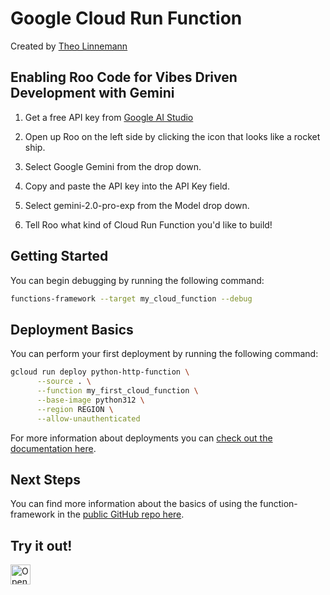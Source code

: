 # Google Cloud Run Function
Created by [Theo Linnemann](https://www.theolinnemann.com)

## Enabling Roo Code for Vibes Driven Development with Gemini

1. Get a free API key from [Google AI Studio](https://aistudio.google.com/apikey)

2. Open up Roo on the left side by clicking the icon that looks like a rocket ship.

3. Select Google Gemini from the drop down. 

4. Copy and paste the API key into the API Key field.

5. Select gemini-2.0-pro-exp from the Model drop down.

6. Tell Roo what kind of Cloud Run Function you'd like to build!

## Getting Started

You can begin debugging by running the following command:

```bash
functions-framework --target my_cloud_function --debug
```


## Deployment Basics

You can perform your first deployment by running the following command:

```bash
gcloud run deploy python-http-function \
      --source . \
      --function my_first_cloud_function \
      --base-image python312 \
      --region REGION \
      --allow-unauthenticated
```

For more information about deployments you can [check out the documentation here](https://cloud.google.com/run/docs/quickstarts/functions/deploy-functions-gcloud?#python).

## Next Steps

You can find more information about the basics of using the function-framework in the [public GitHub repo here](https://github.com/GoogleCloudPlatform/functions-framework-python).

## Try it out!
<a href="https://idx.google.com/new?template=https://github.com/project-idx/community-templates/tree/main/cloud-run-function">
  <picture>
    <source
      media="(prefers-color-scheme: dark)"
      srcset="https://cdn.idx.dev/btn/open_dark_32.svg">
    <source
      media="(prefers-color-scheme: light)"
      srcset="https://cdn.idx.dev/btn/open_light_32.svg">
    <img
      height="32"
      alt="Open in IDX"
      src="https://cdn.idx.dev/btn/open_purple_32.svg">
  </picture>
</a>